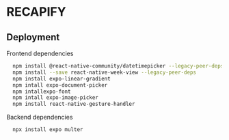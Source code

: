 
# RECAPIFY




## Deployment

Frontend dependencies
```bash
  npm install @react-native-community/datetimepicker --legacy-peer-deps
  npm install --save react-native-week-view --legacy-peer-deps
  npm install expo-linear-gradient
  npm intall expo-document-picker
  npm intallexpo-font
  npm intall expo-image-picker
  npm install react-native-gesture-handler

```

Backend dependencies

```bash
  npx install expo multer
```
